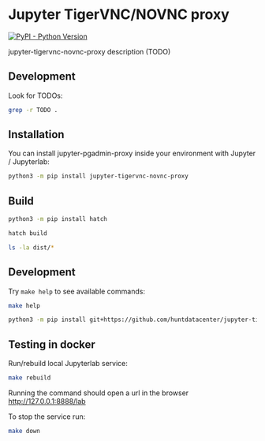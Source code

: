 # Jupyter TigerVNC/NOVNC proxy

[![PyPI - Python Version](https://img.shields.io/pypi/pyversions/jupyter-tigervnc-novnc-proxy.svg)](https://pypi.org/project/jupyter-tigervnc-novnc-proxy/)

jupyter-tigervnc-novnc-proxy description (TODO)

## Development

Look for TODOs:

```bash
grep -r TODO .
```

## Installation

You can install jupyter-pgadmin-proxy inside your environment with Jupyter / Jupyterlab:

```bash
python3 -m pip install jupyter-tigervnc-novnc-proxy
```

## Build

```bash
python3 -m pip install hatch

hatch build

ls -la dist/*
```

## Development

Try `make help` to see available commands:

```bash
make help
```

```bash
python3 -m pip install git+https://github.com/huntdatacenter/jupyter-tigervnc-novnc-proxy.git@mainegg=jupyter-tigervnc-novnc-proxy
```

## Testing in docker

Run/rebuild local Jupyterlab service:

```bash
make rebuild
```

Running the command should open a url in the browser http://127.0.0.1:8888/lab

To stop the service run:
```bash
make down
```

